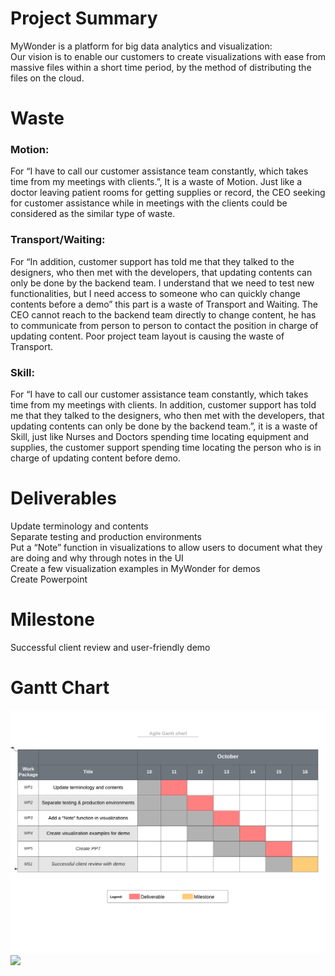 # Project Summary

MyWonder is a platform for big data analytics and visualization:  
Our vision is to enable our customers to create visualizations with ease from massive files within a short time period, by the method of distributing the files on the cloud.


# Waste

### Motion:
For “I have to call our customer assistance team constantly, which takes time from my meetings with clients.”, It is a waste of Motion. Just like a doctor leaving patient rooms for getting supplies or record, the CEO seeking for customer assistance while in meetings with the clients could be considered as the similar type of waste.

### Transport/Waiting:
For “In addition, customer support has told me that they talked to the designers, who then met with the developers, that updating contents can only be done by the backend team. I understand that we need to test new functionalities, but I need access to someone who can quickly change contents before a demo” this part is a waste of Transport and Waiting. The CEO cannot reach to the backend team directly to change content, he has to communicate from person to person to contact the position in charge of updating content. Poor project team layout is causing the waste of Transport.

### Skill:
For “I have to call our customer assistance team constantly, which takes time from my meetings with clients. In addition, customer support has told me that they talked to the designers, who then met with the developers, that updating contents can only be done by the backend team.”, it is a waste of Skill, just like Nurses and Doctors spending time locating equipment and supplies, the customer support spending time locating the person who is in charge of updating content before demo.


# Deliverables
Update terminology and contents  
Separate testing and production environments  
Put a “Note” function in visualizations to allow users to document what they are doing and why through notes in the UI  
Create a few visualization examples in MyWonder for demos  
Create Powerpoint  

# Milestone
Successful client review and user-friendly demo

# Gantt Chart

![Gantt Chart](https://github.com/TodXu/MyWonder/blob/main/gantt.png?raw=true)
![](url)





